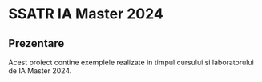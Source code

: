 # SSATR IA Master 2024

## Prezentare

Acest proiect contine exemplele realizate in timpul cursului si laboratorului de IA Master 2024.

